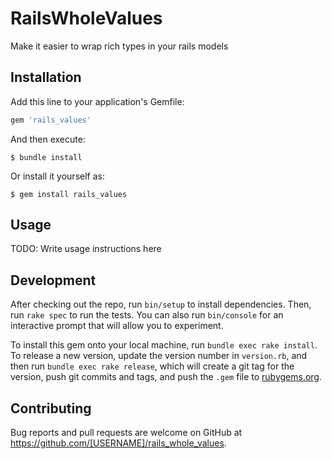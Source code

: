 # RailsWholeValues

Make it easier to wrap rich types in your rails models

## Installation

Add this line to your application's Gemfile:

```ruby
gem 'rails_values'
```

And then execute:

    $ bundle install

Or install it yourself as:

    $ gem install rails_values

## Usage

TODO: Write usage instructions here

## Development

After checking out the repo, run `bin/setup` to install dependencies. Then, run `rake spec` to run the tests. You can also run `bin/console` for an interactive prompt that will allow you to experiment.

To install this gem onto your local machine, run `bundle exec rake install`. To release a new version, update the version number in `version.rb`, and then run `bundle exec rake release`, which will create a git tag for the version, push git commits and tags, and push the `.gem` file to [rubygems.org](https://rubygems.org).

## Contributing

Bug reports and pull requests are welcome on GitHub at https://github.com/[USERNAME]/rails_whole_values.

